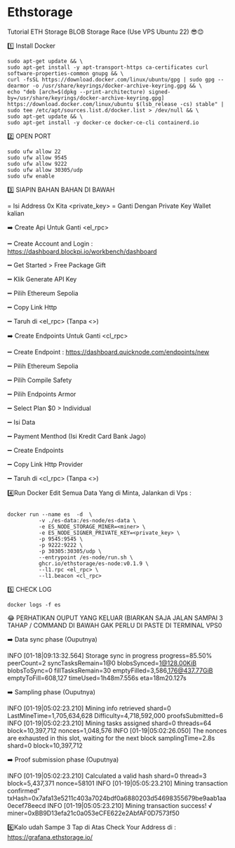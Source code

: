 # Ethstorage

Tutorial ETH Storage BLOB Storage Race (Use VPS Ubuntu 22)  😎😊

1️⃣ Install Docker
```
sudo apt-get update && \
sudo apt-get install -y apt-transport-https ca-certificates curl software-properties-common gnupg && \
curl -fsSL https://download.docker.com/linux/ubuntu/gpg | sudo gpg --dearmor -o /usr/share/keyrings/docker-archive-keyring.gpg && \
echo "deb [arch=$(dpkg --print-architecture) signed-by=/usr/share/keyrings/docker-archive-keyring.gpg] https://download.docker.com/linux/ubuntu $(lsb_release -cs) stable" | sudo tee /etc/apt/sources.list.d/docker.list > /dev/null && \
sudo apt-get update && \
sudo apt-get install -y docker-ce docker-ce-cli containerd.io
```
2️⃣ OPEN PORT
````
sudo ufw allow 22
sudo ufw allow 9545
sudo ufw allow 9222
sudo ufw allow 30305/udp
sudo ufw enable
````
3️⃣ SIAPIN BAHAN BAHAN DI BAWAH

<miner> = Isi Address 0x Kita
<private_key> = Ganti Dengan Private Key Wallet kalian

➡️ Create Api Untuk Ganti <el_rpc>

➖ Create Account and Login : https://dashboard.blockpi.io/workbench/dashboard

➖ Get Started > Free Package Gift

➖ Klik Generate API Key

➖ Pilih Ethereum Sepolia

➖ Copy Link Http

➖ Taruh di <el_rpc> (Tanpa <>)

➡️ Create Endpoints Untuk Ganti  <cl_rpc>

➖ Create Endpoint : https://dashboard.quicknode.com/endpoints/new

➖ Pilih Ethereum Sepolia

➖ Pilih Compile Safety

➖ Pilih Endpoints Armor

➖ Select Plan $0 > Individual

➖ Isi Data

➖ Payment Menthod (Isi Kredit Card Bank Jago)

➖ Create Endpoints

➖ Copy Link Http Provider

➖ Taruh di <cl_rpc> (Tanpa <>)

4️⃣Run Docker Edit Semua Data Yang di Minta, Jalankan di Vps  :
```

docker run --name es  -d  \
          -v ./es-data:/es-node/es-data \
          -e ES_NODE_STORAGE_MINER=<miner> \
          -e ES_NODE_SIGNER_PRIVATE_KEY=<private_key> \
          -p 9545:9545 \
          -p 9222:9222 \
          -p 30305:30305/udp \
          --entrypoint /es-node/run.sh \
          ghcr.io/ethstorage/es-node:v0.1.9 \
          --l1.rpc <el_rpc> \
          --l1.beacon <cl_rpc>
```
5️⃣ CHECK LOG
```
docker logs -f es
```

😂 PERHATIKAN OUPUT YANG KELUAR (BIARKAN SAJA JALAN SAMPAI 3 TAHAP / COMMAND DI BAWAH GAK PERLU DI PASTE DI TERMINAL VPS0

➡️ Data sync phase (Ouputnya)

INFO [01-18|09:13:32.564] Storage sync in progress progress=85.50% peerCount=2 syncTasksRemain=1@0 blobsSynced=1@128.00KiB blobsToSync=0 fillTasksRemain=30 emptyFilled=3,586,176@437.77GiB emptyToFill=608,127   timeUsed=1h48m7.556s  eta=18m20.127s

➡️ Sampling phase (Ouputnya)

INFO [01-19|05:02:23.210] Mining info retrieved                    shard=0 LastMineTime=1,705,634,628 Difficulty=4,718,592,000 proofsSubmitted=6
INFO [01-19|05:02:23.210] Mining tasks assigned                    shard=0 threads=64 block=10,397,712 nonces=1,048,576
INFO [01-19|05:02:26.050] The nonces are exhausted in this slot, waiting for the next block samplingTime=2.8s shard=0 block=10,397,712

➡️ Proof submission phase (Ouputnya)

INFO [01-19|05:02:23.210] Calculated a valid hash                  shard=0 thread=3 block=5,437,371 nonce=58101
INFO [01-19|05:05:23.210] Mining transaction confirmed"            txHash=0x7afa13e5211c403a7024bdf0a6880203d54698355679be9aab1aa0ecef78eecd
INFO [01-19|05:05:23.210] Mining transaction success! √            miner=0xBB9D13efa21c0a053eCFE622e2AbfAF0D7573f50

6️⃣Kalo udah Sampe 3 Tap di Atas Check Your Address di : https://grafana.ethstorage.io/
